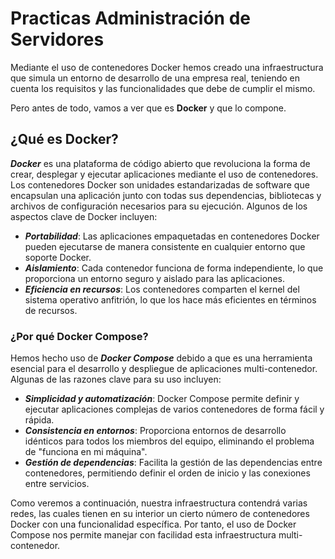 # Practicas Administración de Servidores

Mediante el uso de contenedores Docker hemos creado una infraestructura que simula un entorno de desarrollo de una empresa real, teniendo en cuenta los requisitos y las funcionalidades que debe de cumplir el mismo.

Pero antes de todo, vamos a ver que es **Docker** y que lo compone.

## ¿Qué es Docker?

**_Docker_** es una plataforma de código abierto que revoluciona la forma de crear, desplegar y ejecutar aplicaciones mediante el uso de contenedores. Los contenedores Docker son unidades estandarizadas de software que encapsulan una aplicación junto con todas sus dependencias, bibliotecas y archivos de configuración necesarios para su ejecución. Algunos de los aspectos clave de Docker incluyen:
- **_Portabilidad_**: Las aplicaciones empaquetadas en contenedores Docker pueden ejecutarse de manera consistente en cualquier entorno que soporte Docker.
- **_Aislamiento_**: Cada contenedor funciona de forma independiente, lo que proporciona un entorno seguro y aislado para las aplicaciones.
- **_Eficiencia en recursos_**: Los contenedores comparten el kernel del sistema operativo anfitrión, lo que los hace más eficientes en términos de recursos.

### ¿Por qué Docker Compose?

Hemos hecho uso de **_Docker Compose_** debido a que es una herramienta esencial para el desarrollo y despliegue de aplicaciones multi-contenedor. Algunas de las razones clave para su uso incluyen:
- **_Simplicidad y automatización_**: Docker Compose permite definir y ejecutar aplicaciones complejas de varios contenedores de forma fácil y rápida.
- **_Consistencia en entornos_**: Proporciona entornos de desarrollo idénticos para todos los miembros del equipo, eliminando el problema de "funciona en mi máquina".
- **_Gestión de dependencias_**: Facilita la gestión de las dependencias entre contenedores, permitiendo definir el orden de inicio y las conexiones entre servicios.

Como veremos a continuación, nuestra infraestructura contendrá varias redes, las cuales tienen en su interior un cierto número de contenedores Docker con una funcionalidad específica. Por tanto, el uso de Docker Compose nos permite manejar con facilidad esta infraestructura multi-contenedor.

<!-- ## Requisitos de la infraestructura
El cliente nos comunicó que la infraestructura se debe de componer de los siguiente:

//Insertar imagen de la infra estructura

### Red de Desarrollo

### Red de Servicios

### Red de Producción

### Conectividad VPN -->


